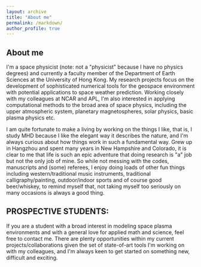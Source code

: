 ```yaml
---
layout: archive
title: "About me"
permalink: /markdown/
author_profile: true
---
```


## About me
I'm a space physicist (note: not a "physicist" because I have no physics degrees) and currently a faculty member of the Department of Earth Sciences at the University of Hong Kong. My research projects focus on the development of sophisticated numerical tools for the geospace environment with potential applications to space weather prediction. Working closely with my colleagues at NCAR and APL, I'm also interested in applying computational methods to the broad area of space physics, including the upper atmospheric system, planetary magnetospheres, solar physics, basic plasma physics etc. 

I am quite fortunate to make a living by working on the things I like, that is, I study MHD because I like the elegant way it describes the nature, and I'm always curious about how things work in such a fundamental way. Grew up in Hangzhou and spent many years in New Hampshire and Colorado, it is clear to me that life is such an epic adventure that doing research is "a" job but not the only job of mine. So while not messing with the codes, manuscripts and (some) referees, I enjoy doing loads of other fun things including western/traditional music instruments, traditional calligraphy/painting, outdoor/indoor sports and of course good beer/whiskey, to remind myself that, not taking myself too seriously on many occasions is always a good thing.

## PROSPECTIVE STUDENTS:
If you are a student with a broad interest in modeling space plasma environments and with a general love for applied math and science, feel free to contact me. There are plenty opportunities within my current projects/collaborations given the set of state-of-art tools I'm working on with my colleagues, and I'm always keen to get started on something new, difficult and exciting.

